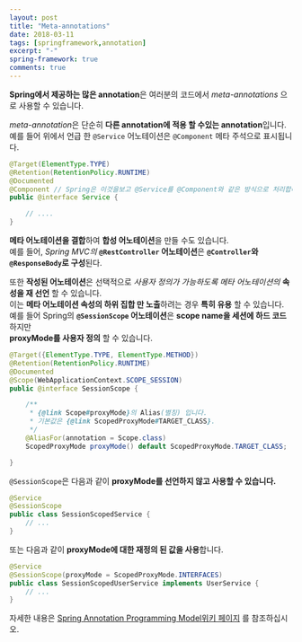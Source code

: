 ```yaml
---
layout: post
title: "Meta-annotations"
date: 2018-03-11
tags: [springframework,annotation]
excerpt: "-"
spring-framework: true
comments: true
---
```



**Spring에서 제공하는 많은 annotation**은 여러분의 코드에서 *meta-annotations* 으로 사용할 수 있습니다.  

*meta-annotation*은 단순히 **다른 annotation에 적용 할 수있는 annotation**입니다.  
예를 들어 위에서 언급 한 `@Service` 어노테이션은 `@Component` 메타 주석으로 표시됩니다.  

~~~java
@Target(ElementType.TYPE)
@Retention(RetentionPolicy.RUNTIME)
@Documented
@Component // Spring은 이것을보고 @Service를 @Component와 같은 방식으로 처리합니다.
public @interface Service {

    // ....
}
~~~

**메타 어노테이션을 결합**하여 **합성 어노테이션**을 만들 수도 있습니다.  
예를 들어, *Spring MVC의* **`@RestController` 어노테이션**은 **`@Controller`와 `@ResponseBody`로 구성**된다.  

또한 **작성된 어노테이션**은 선택적으로 *사용자 정의가 가능하도록 메타 어노테이션의* **속성을 재 선언** 할 수 있습니다.  
이는 **메타 어노테이션 속성의 하위 집합 만 노출**하려는 경우 **특히 유용** 할 수 있습니다.  
예를 들어 Spring의 **`@SessionScope` 어노테이션**은 **scope name을 세션에 하드 코드**하지만  
**proxyMode를 사용자 정의** 할 수 있습니다.  
~~~java
@Target({ElementType.TYPE, ElementType.METHOD})
@Retention(RetentionPolicy.RUNTIME)
@Documented
@Scope(WebApplicationContext.SCOPE_SESSION)
public @interface SessionScope {

    /**
     * {@link Scope#proxyMode}의 Alias(별칭) 입니다.
     * 기본값은 {@link ScopedProxyMode#TARGET_CLASS}.
     */
    @AliasFor(annotation = Scope.class)
    ScopedProxyMode proxyMode() default ScopedProxyMode.TARGET_CLASS;

}
~~~


`@SessionScope`은 다음과 같이 **proxyMode를 선언하지 않고 사용할 수 있습니다.**  
~~~java
@Service
@SessionScope
public class SessionScopedService {
    // ...
}
~~~

또는 다음과 같이 **proxyMode에 대한 재정의 된 값을 사용**합니다.
~~~java
@Service
@SessionScope(proxyMode = ScopedProxyMode.INTERFACES)
public class SessionScopedUserService implements UserService {
    // ...
}
~~~

자세한 내용은 [Spring Annotation Programming Model위키 페이지](https://github.com/spring-projects/spring-framework/wiki/Spring-Annotation-Programming-Model) 를 참조하십시오.
